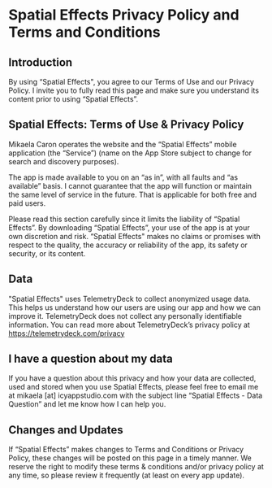 # Spatial Effects Privacy Policy and Terms and Conditions
## Introduction


By using “Spatial Effects", you agree to our Terms of Use and our Privacy Policy. I invite you to fully read this page and make sure you understand its content prior to using “Spatial Effects”.

## Spatial Effects: Terms of Use & Privacy Policy
Mikaela Caron operates the website and the “Spatial Effects” mobile application (the “Service”) (name on the App Store subject to change for search and discovery purposes).

The app is made available to you on an “as in”, with all faults and “as available” basis. I cannot guarantee that the app will function or maintain the same level of service in the future. That is applicable for both free and paid users.

Please read this section carefully since it limits the liability of “Spatial Effects”. By downloading “Spatial Effects”, your use of the app is at your own discretion and risk. “Spatial Effects" makes no claims or promises with respect to the quality, the accuracy or reliability of the app, its safety or security, or its content.

## Data
"Spatial Effects" uses TelemetryDeck to collect anonymized usage data. This helps us understand how our users are using our app and how we can improve it. TelemetryDeck does not collect any personally identifiable information. You can read more about TelemetryDeck’s privacy policy at https://telemetrydeck.com/privacy

## I have a question about my data
If you have a question about this privacy and how your data are collected, used and stored when you use Spatial Effects, please feel free to email me at mikaela [at] icyappstudio.com with the subject line “Spatial Effects - Data Question” and let me know how I can help you.

## Changes and Updates
If “Spatial Effects” makes changes to Terms and Conditions or Privacy Policy, these changes will be posted on this page in a timely manner. We reserve the right to modify these terms & conditions and/or privacy policy at any time, so please review it frequently (at least on every app update).
